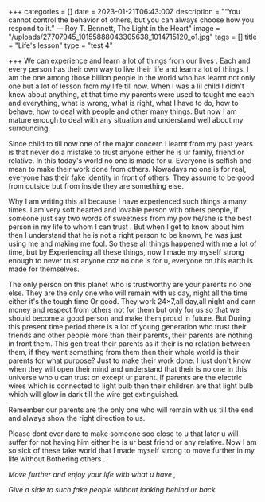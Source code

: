 +++
categories = []
date = 2023-01-21T06:43:00Z
description = "“You cannot control the behavior of others, but you can always choose how you respond to it.” ― Roy T. Bennett, The Light in the Heart"
image = "/uploads/27707945_10155888043305638_1014715120_o1.jpg"
tags = []
title = "Life's lesson"
type = "test 4"

+++
We can experience and learn a lot of things from our lives . Each and every person has their own way to live their life and learn a lot of things. I am the one among those billion people in the world who has learnt not only one but a lot of lesson from my life till now. When I was a lil child I didn't knew about anything, at that time my parents were used to taught me each and everything, what is wrong, what is right, what I have to do, how to behave, how to deal with people and other many things. But now I am mature enough to deal with any situation and understand well about my surrounding. 

Since child to till now one of the major concern I learnt from my past years is that never do a mistake to trust anyone either he is ur family, friend or relative. In this today's world no one is made for u. Everyone is selfish and mean to make their work done from others. Nowadays no one is for real, everyone has their fake identity in front of others. They assume to be good from outside but from inside they are something else. 

Why I am writing this all because I have experienced such things a many times. I am very soft hearted and lovable person with others people, if someone just say two words of sweetness from my pov he/she is the best person in my life to whom I can trust . But when I get to know about him then I understand that he is not a right person to be known, he was just using me and making me fool. So these all things happened with me a lot of time, but by Experiencing all these things, now I made my myself strong enough to never trust anyone coz no one is for u, everyone on this earth is made for themselves. 

The only person on this planet who is trustworthy are your parents no one else. They are the only one who will remain with us day, night all the time either it's the tough time Or good. They work 24×7,all day,all night and earn money and respect from others not for them but only for us so that we should become a good person and make them proud in future. But During this present time period there is a lot of young generation who trust their friends and other people more than their parents, their parents are nothing in front them. This gen treat their parents as if their is no relation between them, if they want something from them then their whole world is their parents for what purpose? Just to make their work done. I just don't know when they will open their mind and understand that their is no one in this universe who u can trust on except ur parent. If  parents are the electric wires which is connected to light bulb then their children are that light bulb which will glow in dark till the wire get extinguished. 

Remember our parents are the only one who will remain with us till the end and always show the right direction to us. 

Please dont ever dare to make someone soo close to u that later u will suffer for not having him either he is ur best friend or any relative. Now I am so sick of these fake world that I made myself strong to move further in my life without Bothering others .

 _Move further and enjoy your life with what u have ,_ 

 _Give a side to such fake people without looking behind ur back_